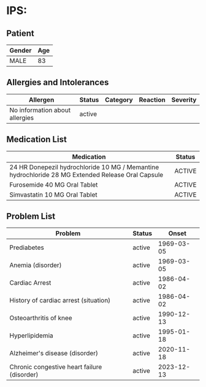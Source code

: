 # IPS:

## Patient

|Gender|Age|
|---|---|
|MALE|83|

## Allergies and Intolerances

|Allergen|Status|Category|Reaction|Severity|
|---|---|---|---|---|
|No information about allergies|active||||

## Medication List

|Medication|Status|
|---|---|
|24 HR Donepezil hydrochloride 10 MG / Memantine hydrochloride 28 MG Extended Release Oral Capsule|ACTIVE|
|Furosemide 40 MG Oral Tablet|ACTIVE|
|Simvastatin 10 MG Oral Tablet|ACTIVE|

## Problem List

|Problem|Status|Onset|
|---|---|---|
|Prediabetes|active|1969-03-05|
|Anemia (disorder)|active|1969-03-05|
|Cardiac Arrest|active|1986-04-02|
|History of cardiac arrest (situation)|active|1986-04-02|
|Osteoarthritis of knee|active|1990-12-13|
|Hyperlipidemia|active|1995-01-18|
|Alzheimer's disease (disorder)|active|2020-11-18|
|Chronic congestive heart failure (disorder)|active|2023-12-13|
